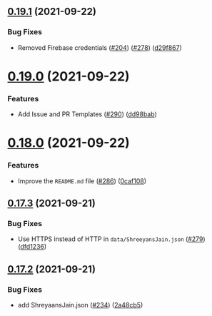 ## [0.19.1](https://github.com/EddieHubCommunity/LinkFree/compare/v0.19.0...v0.19.1) (2021-09-22)


### Bug Fixes

* Removed Firebase credentials ([#204](https://github.com/EddieHubCommunity/LinkFree/issues/204)) ([#278](https://github.com/EddieHubCommunity/LinkFree/issues/278)) ([d29f867](https://github.com/EddieHubCommunity/LinkFree/commit/d29f867a92654366b01398d9017478089f39deb4))



# [0.19.0](https://github.com/EddieHubCommunity/LinkFree/compare/v0.18.0...v0.19.0) (2021-09-22)


### Features

* Add Issue and PR Templates ([#290](https://github.com/EddieHubCommunity/LinkFree/issues/290)) ([dd98bab](https://github.com/EddieHubCommunity/LinkFree/commit/dd98bab159569276c69d714e35fe3af54d763536))



# [0.18.0](https://github.com/EddieHubCommunity/LinkFree/compare/v0.17.3...v0.18.0) (2021-09-22)


### Features

* Improve the `README.md` file ([#286](https://github.com/EddieHubCommunity/LinkFree/issues/286)) ([0caf108](https://github.com/EddieHubCommunity/LinkFree/commit/0caf1081dc270f555fe73aa9a30cea8df8d91757))



## [0.17.3](https://github.com/EddieHubCommunity/LinkFree/compare/v0.17.2...v0.17.3) (2021-09-21)


### Bug Fixes

* Use HTTPS instead of HTTP in `data/ShreeyansJain.json` ([#279](https://github.com/EddieHubCommunity/LinkFree/issues/279)) ([dfd1236](https://github.com/EddieHubCommunity/LinkFree/commit/dfd12366bcc4f98ec4f0489cd9b1050ca09306cf))



## [0.17.2](https://github.com/EddieHubCommunity/LinkFree/compare/v0.17.1...v0.17.2) (2021-09-21)


### Bug Fixes

* add ShreyaansJain.json ([#234](https://github.com/EddieHubCommunity/LinkFree/issues/234)) ([2a48cb5](https://github.com/EddieHubCommunity/LinkFree/commit/2a48cb53106309a8fd84b0978daf4bbd854cee49))



